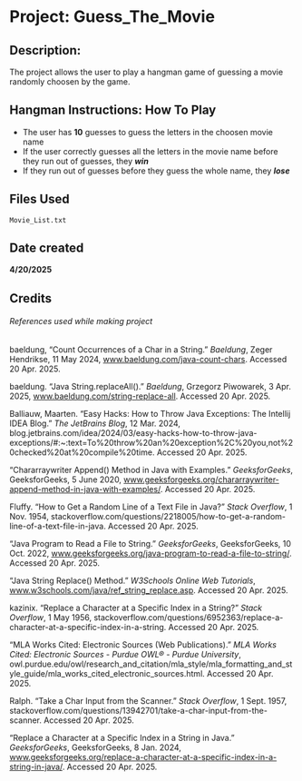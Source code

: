 # Project: Guess_The_Movie
## Description:

The project allows the user to play a hangman game of guessing a movie randomly choosen by the game.

## Hangman Instructions: How To Play

* The user has **10** guesses to guess the letters in the choosen movie name
* If the user correctly guesses all the letters in the movie name before they run out of guesses, they **_win_**
* If they run out of guesses before they guess the whole name, they **_lose_**

## Files Used
```
Movie_List.txt
```

## Date created

**4/20/2025**

## Credits
###### References used while making project

baeldung, “Count Occurrences of a Char in a String.” _Baeldung_, Zeger Hendrikse, 11 May 2024, www.baeldung.com/java-count-chars. Accessed 20 Apr. 2025.

baeldung. “Java String.replaceAll().” _Baeldung_, Grzegorz Piwowarek, 3 Apr. 2025, www.baeldung.com/string-replace-all. Accessed 20 Apr. 2025.

Balliauw, Maarten. “Easy Hacks: How to Throw Java Exceptions: The Intellij IDEA Blog.” _The JetBrains Blog_, 12 Mar. 2024, blog.jetbrains.com/idea/2024/03/easy-hacks-how-to-throw-java-exceptions/#:~:text=To%20throw%20an%20exception%2C%20you,not%20checked%20at%20compile%20time. Accessed 20 Apr. 2025.

“Chararraywriter Append() Method in Java with Examples.” _GeeksforGeeks_, GeeksforGeeks, 5 June 2020, www.geeksforgeeks.org/chararraywriter-append-method-in-java-with-examples/. Accessed 20 Apr. 2025.

Fluffy. “How to Get a Random Line of a Text File in Java?” _Stack Overflow_, 1 Nov. 1954, stackoverflow.com/questions/2218005/how-to-get-a-random-line-of-a-text-file-in-java. Accessed 20 Apr. 2025.

“Java Program to Read a File to String.” _GeeksforGeeks_, GeeksforGeeks, 10 Oct. 2022, www.geeksforgeeks.org/java-program-to-read-a-file-to-string/. Accessed 20 Apr. 2025.

“Java String Replace() Method.” _W3Schools Online Web Tutorials_, www.w3schools.com/java/ref_string_replace.asp. Accessed 20 Apr. 2025. 

kazinix. “Replace a Character at a Specific Index in a String?” _Stack Overflow_, 1 May 1956, stackoverflow.com/questions/6952363/replace-a-character-at-a-specific-index-in-a-string. Accessed 20 Apr. 2025.

“MLA Works Cited: Electronic Sources (Web Publications).” _MLA Works Cited: Electronic Sources - Purdue OWL® - Purdue University_, owl.purdue.edu/owl/research_and_citation/mla_style/mla_formatting_and_style_guide/mla_works_cited_electronic_sources.html. Accessed 20 Apr. 2025.

Ralph. “Take a Char Input from the Scanner.” _Stack Overflow_, 1 Sept. 1957, stackoverflow.com/questions/13942701/take-a-char-input-from-the-scanner. Accessed 20 Apr. 2025.

“Replace a Character at a Specific Index in a String in Java.” _GeeksforGeeks_, GeeksforGeeks, 8 Jan. 2024, www.geeksforgeeks.org/replace-a-character-at-a-specific-index-in-a-string-in-java/. Accessed 20 Apr. 2025.
